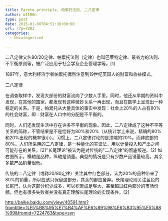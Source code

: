 ```yaml
---
title: Pareto principle, 帕累托法则, 二八定律
author: w1100n
type: post
date: 2015-01-08T04:51:38+00:00
url: /?p=7203
categories:
  - Uncategorized

---
```

二八定律又名80/20定律、帕累托法则（定律）也叫巴莱特定律、最省力的法则、不平衡原则等，被广泛应用于社会学及企业管理学等。[1]

1897年，意大利经济学者帕累托偶然注意到19世纪英国人的财富和收益模式。

二八定律
  
在调查取样中，发现大部份的财富流向了少数人手里。同时，他还从早期的资料中发现，在其他的国家，都发现有这种微妙关系一再出现，而且在数学上呈现出一种稳定的关系。于是，帕累托从大量具体的事实中发现：社会上20%的人占有80%的社会财富，即：财富在人口中的分配是不平衡的。
  
同时，人们还发现生活中存在许多不平衡的现象。因此，二八定律成了这种不平等关系的简称，不管结果是不是恰好为80%和20%（从统计学上来说，精确的80%和20%出现的概率很小）。习惯上，二八定律讨论的是顶端的20%。而非底部的80%。人们所采用的二八定律，是一种量化的实证法，用以计量投入和产出之间可能存在的关系。[2]"长尾理论"被认为是对传统的"二八定律"的彻底叛逆。[2] 如右图所示，横轴是品种，纵轴是销量。典型的情况是只有少数产品销量较高，其余多数产品销量很低。
  
传统的二八定律（或称20/80定律）关注其中红色部分，认为20%的品种带来了80%的销量，所以应该只保留这部分，其余的都应舍弃。长尾理论则关注蓝色的长尾巴，认为这部分积少成多，可以积累成足够大、甚至超过红色部分的市场份额。但也有很多失败者并没有真正理解长尾理论的实现条件。[2]

http://baike.baidu.com/view/40591.htm?fromtitle=%E5%B8%95%E7%B4%AF%E6%89%98%E6%B3%95%E5%88%99&fromid=7224763&type=syn